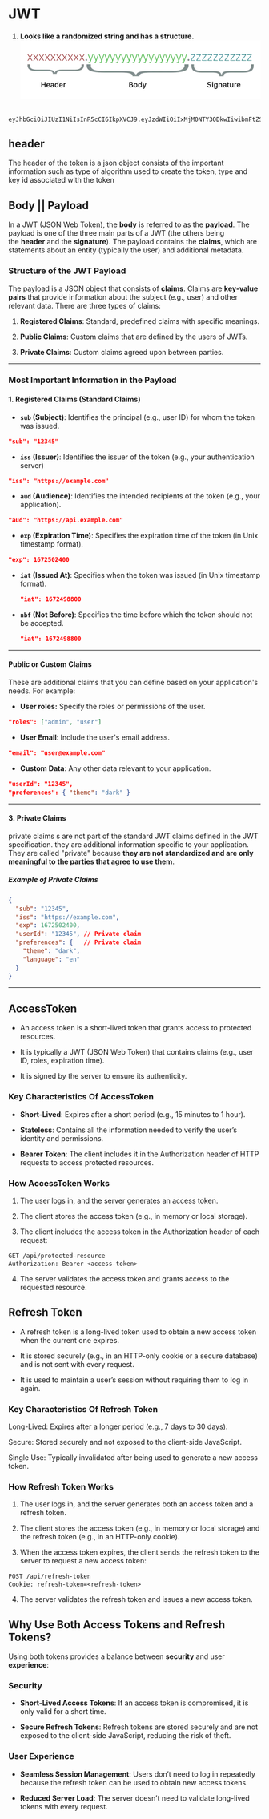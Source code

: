 # JWT

1. **Looks like a randomized string and has a structure.**
![JWT Structure](../imgs/jwt.png)

```token

eyJhbGciOiJIUzI1NiIsInR5cCI6IkpXVCJ9.eyJzdWIiOiIxMjM0NTY3ODkwIiwibmFtZSI6IkpvaG4gRG9lIiwiaWF0IjoxNTE2MjM5MDIyfQ.SflKxwRJSMeKKF2QT4fwpMeJf36POk6yJV_adQssw5c
```

## **header**

The header of the token is a json object consists of the important information such as type of algorithm used to create the token, type and key id associated with the token

## **Body || Payload**

In a JWT (JSON Web Token), the **body** is referred to as the **payload**. The payload is one of the three main parts of a JWT (the others being the **header** and the **signature**). The payload contains the **claims**, which are statements about an entity (typically the user) and additional metadata.

### Structure of the JWT Payload

The payload is a JSON object that consists of **claims**.
Claims are **key-value pairs** that provide information about the subject (e.g., user) and other relevant data. There are three types of claims:

1. **Registered Claims**: Standard, predefined claims with specific meanings.

2. **Public Claims**: Custom claims that are defined by the users of JWTs.

3. **Private Claims**: Custom claims agreed upon between parties.

---

### Most Important Information in the Payload

#### 1. **Registered Claims (Standard Claims)**

- **`sub` (Subject)**: Identifies the principal (e.g., user ID) for whom the token was issued.

 ```json
 "sub": "12345"
 ```

- **`iss` (Issuer)**: Identifies the issuer of the token (e.g., your authentication server)

 ```json
 "iss": "https://example.com"
 ```

- **`aud` (Audience)**: Identifies the intended recipients of the token (e.g., your application).

 ```json
 "aud": "https://api.example.com"
 ```

- **`exp` (Expiration Time)**: Specifies the expiration time of the token (in Unix timestamp format).

 ```json
 "exp": 1672502400
 ```

- **`iat` (Issued At)**: Specifies when the token was issued (in Unix timestamp format).

  ```json
  "iat": 1672498800
  ```

- **`nbf` (Not Before)**: Specifies the time before which the token should not be accepted.

  ```json
  "iat": 1672498800
  ```

---

#### **Public or Custom Claims**

These are additional claims that you can define based on your application's needs. For example:

- **User roles:** Specify the roles or permissions of the user.

 ```json
 "roles": ["admin", "user"]
```

- **User Email**: Include the user's email address.

 ```json
 "email": "user@example.com"

```

- **Custom Data**: Any other data relevant to your application.

 ```json
 "userId": "12345",
 "preferences": { "theme": "dark" }
```

---

#### 3. **Private Claims**

private claims s are not part of the standard JWT claims defined in the JWT specification.
they are additional information specific to your application. They are called "private" because **they are not standardized and are only meaningful to the parties that agree to use them**.

##### Example of Private Claims

```json
{
  "sub": "12345",
  "iss": "https://example.com",
  "exp": 1672502400,
  "userId": "12345", // Private claim
  "preferences": {   // Private claim
    "theme": "dark",
    "language": "en"
  }
}
```

---

## AccessToken

- An access token is a short-lived token that grants access to protected resources.

- It is typically a JWT (JSON Web Token) that contains claims (e.g., user ID, roles, expiration time).

- It is signed by the server to ensure its authenticity.

### Key Characteristics Of AccessToken

- **Short-Lived**: Expires after a short period (e.g., 15 minutes to 1 hour).

- **Stateless**: Contains all the information needed to verify the user’s identity and permissions.

- **Bearer Token**: The client includes it in the Authorization header of HTTP requests to access protected resources.

### How AccessToken Works

1. The user logs in, and the server generates an access token.

2. The client stores the access token (e.g., in memory or local storage).

3. The client includes the access token in the Authorization header of each request:

```http
GET /api/protected-resource
Authorization: Bearer <access-token>
```

4. The server validates the access token and grants access to the requested resource.

## Refresh Token

- A refresh token is a long-lived token used to obtain a new access token when the current one expires.

- It is stored securely (e.g., in an HTTP-only cookie or a secure database) and is not sent with every request.

- It is used to maintain a user’s session without requiring them to log in again.

### Key Characteristics Of Refresh Token

Long-Lived: Expires after a longer period (e.g., 7 days to 30 days).

Secure: Stored securely and not exposed to the client-side JavaScript.

Single Use: Typically invalidated after being used to generate a new access token.

### How Refresh Token Works

1. The user logs in, and the server generates both an access token and a refresh token.

2. The client stores the access token (e.g., in memory or local storage) and the refresh token (e.g., in an HTTP-only cookie).

3. When the access token expires, the client sends the refresh token to the server to request a new access token:

```http
POST /api/refresh-token
Cookie: refresh-token=<refresh-token>
```

4. The server validates the refresh token and issues a new access token.

##  Why Use Both Access Tokens and Refresh Tokens?

Using both tokens provides a balance between **security** and user **experience**:

### Security

- **Short-Lived Access Tokens**: If an access token is compromised, it is only valid for a short time.

- **Secure Refresh Tokens**: Refresh tokens are stored securely and are not exposed to the client-side JavaScript, reducing the risk of theft.

### User Experience

- **Seamless Session Management**: Users don’t need to log in repeatedly because the refresh token can be used to obtain new access tokens.

- **Reduced Server Load**: The server doesn’t need to validate long-lived tokens with every request.